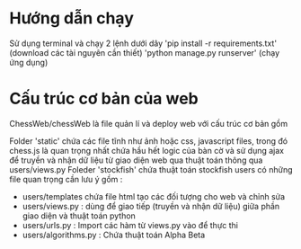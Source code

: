 # Hướng dẫn chạy
Sử dụng terminal và chạy 2 lệnh dưới dây
'pip install -r requirements.txt' (download các tài nguyên cần thiết)
'python manage.py runserver' (chạy ứng dụng)

# Cấu trúc cơ bản của web
ChessWeb/chessWeb là file quản lí và deploy web với cấu trúc cơ bản gồm

Folder 'static' chứa các file tĩnh như ảnh hoặc css, javascript files, trong đó chess.js là quan trọng nhất chứa hầu hết logic của bàn cờ và sử dụng ajax để truyền và nhận dữ liệu từ giao diện web qua thuật toán thông qua users/views.py
Foleder 'stockfish' chứa thuật toán stockfish
users có những file quan trọng cần lưu ý gồm : 
- users/templates chứa file html tạo các đối tượng cho web và chỉnh sửa 
- users/views.py : dùng để giao tiếp (truyền và nhận dữ liệu) giữa phần giao diện và thuật toán python
- users/urls.py : Import các hàm từ views.py vào để thực thi
- users/algorithms.py : Chứa thuật toán Alpha Beta


